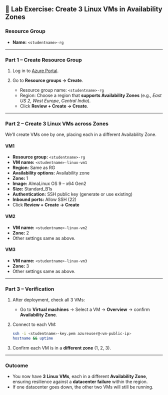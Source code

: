 ## 🎯 Lab Exercise: Create 3 Linux VMs in Availability Zones

### **Resource Group**

* **Name:** `<studentname>-rg`

---

### **Part 1 – Create Resource Group**

1. Log in to [Azure Portal](https://portal.azure.com).
2. Go to **Resource groups → Create**.

   * Resource group name: `<studentname>-rg`
   * Region: Choose a region that **supports Availability Zones** (e.g., *East US 2*, *West Europe*, *Central India*).
   * Click **Review + Create → Create**.

---

### **Part 2 – Create 3 Linux VMs across Zones**

We’ll create VMs one by one, placing each in a different Availability Zone.

#### **VM1**

* **Resource group:** `<studentname>-rg`
* **VM name:** `<studentname>-linux-vm1`
* **Region:** Same as RG
* **Availability options:** Availability zone
* **Zone:** 1
* **Image:** AlmaLinux OS 9 – x64 Gen2
* **Size:** Standard\_B1s
* **Authentication:** SSH public key (generate or use existing)
* **Inbound ports:** Allow SSH (22)
* Click **Review + Create → Create**

#### **VM2**

* **VM name:** `<studentname>-linux-vm2`
* **Zone:** 2
* Other settings same as above.

#### **VM3**

* **VM name:** `<studentname>-linux-vm3`
* **Zone:** 3
* Other settings same as above.

---

### **Part 3 – Verification**

1. After deployment, check all 3 VMs:

   * Go to **Virtual machines** → Select a VM → **Overview** → confirm **Availability Zone**.
2. Connect to each VM:

   ```bash
   ssh -i <studentname>-key.pem azureuser@<vm-public-ip>
   hostname && uptime
   ```
3. Confirm each VM is in a **different zone** (1, 2, 3).

---

### **Outcome**

* You now have **3 Linux VMs**, each in a different **Availability Zone**, ensuring resilience against a **datacenter failure** within the region.
* If one datacenter goes down, the other two VMs will still be running.
